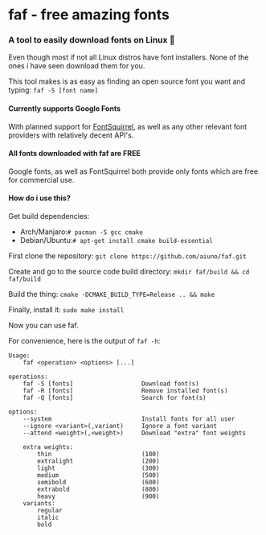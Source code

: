 # faf - free amazing fonts

### A tool to easily download fonts on Linux 🐧

Even though most if not all Linux distros have font installers.
None of the ones i have seen download them for you.

This tool makes is as easy as finding an open source font you want and typing:
`faf -S [font name]`

#### Currently supports Google Fonts

With planned support for [FontSquirrel](https://fontsquirrel.com), as well as any other relevant font providers with relatively decent API's.

#### All fonts downloaded with faf are FREE

Google fonts, as well as FontSquirrel both provide only fonts which are free for commercial use.

#### How do i use this?

Get build dependencies:

- Arch/Manjaro:`# pacman -S gcc cmake`
- Debian/Ubuntu:`# apt-get install cmake build-essential`

First clone the repository:
`git clone https://github.com/aiuno/faf.git`

Create and go to the source code build directory:
`mkdir faf/build && cd faf/build`

Build the thing:
`cmake -DCMAKE_BUILD_TYPE=Release .. && make`

Finally, install it:
`sudo make install`

Now you can use faf.

For convenience, here is the output of `faf -h`:

```
Usage:
    faf <operation> <options> [...]

operations:
    faf -S [fonts]                   Download font(s)
    faf -R [fonts]                   Remove installed font(s)
    faf -Q [fonts]                   Search for font(s)

options:
    --system                         Install fonts for all user
    --ignore <variant>(,variant)     Ignore a font variant
    --attend <weight>(,<weight>)     Download "extra" font weights

    extra weights:
        thin                         (100)
        extralight                   (200)
        light                        (300)
        medium                       (500)
        semibold                     (600)
        extrabold                    (800)
        heavy                        (900)
    variants:
        regular
        italic
        bold
```


